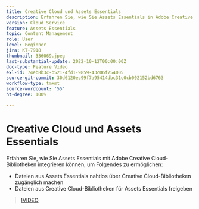 ```yaml
---
title: Creative Cloud und Assets Essentials
description: Erfahren Sie, wie Sie Assets Essentials in Adobe Creative Cloud integrieren.
version: Cloud Service
feature: Assets Essentials
topic: Content Management
role: User
level: Beginner
jira: KT-7918
thumbnail: 336069.jpeg
last-substantial-update: 2022-10-12T00:00:00Z
doc-type: Feature Video
exl-id: 74eb8b3c-b521-4fd1-9859-43c06f754005
source-git-commit: 30d6120ec99f7a95414dbc31c0cb002152bd6763
workflow-type: tm+mt
source-wordcount: '55'
ht-degree: 100%

---
```


# Creative Cloud und Assets Essentials

Erfahren Sie, wie Sie Assets Essentials mit Adobe Creative Cloud-Bibliotheken integrieren können, um Folgendes zu ermöglichen:

+ Dateien aus Assets Essentials nahtlos über Creative Cloud-Bibliotheken zugänglich machen
+ Dateien aus Creative Cloud-Bibliotheken für Assets Essentials freigeben

>[!VIDEO](https://video.tv.adobe.com/v/336069?quality=12&learn=on)
